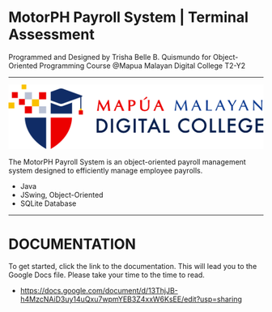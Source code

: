 # MotorPH Payroll System | Terminal Assessment

 Programmed and Designed by Trisha Belle B. Quismundo for Object-Oriented Programming Course @Mapua Malayan Digital College T2-Y2

---
![MMDC Logo](https://github.com/mmdc3sha/MotorPH_Payroll_System_OOP/blob/master/src/main/resources/images/mmdc_logo.png)

The MotorPH Payroll System is an object-oriented payroll management system designed to efficiently manage employee payrolls.

- Java
- JSwing, Object-Oriented
- SQLite Database

---
# DOCUMENTATION
To get started, click the link to the documentation. This will lead you to the Google Docs file. Please take your time to the time to read.
- https://docs.google.com/document/d/13ThjJB-h4MzcNAiD3uy14uQxu7wpmYEB3Z4xxW6KsEE/edit?usp=sharing
